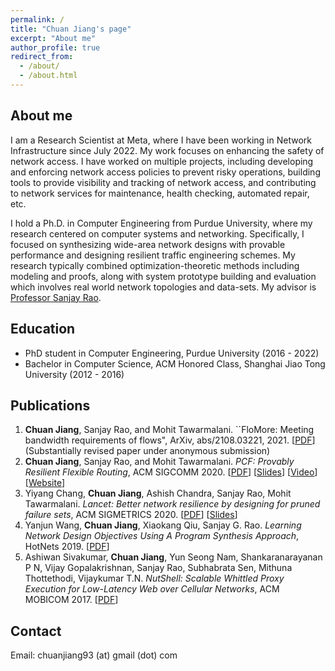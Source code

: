 ```yaml
---
permalink: /
title: "Chuan Jiang's page"
excerpt: "About me"
author_profile: true
redirect_from: 
  - /about/
  - /about.html
---
```


## About me

I am a Research Scientist at Meta, where I have been working in Network Infrastructure since July 2022. My work focuses on enhancing the safety of network access. I have worked on multiple projects, including developing and enforcing network access policies to prevent risky operations, building tools to provide visibility and tracking of network access, and contributing to network services for maintenance, health checking, automated repair, etc.

I hold a Ph.D. in Computer Engineering from Purdue University, where my research centered on computer systems and networking. Specifically, I focused on synthesizing wide-area network designs with provable performance and designing resilient traffic engineering schemes. My research typically combined optimization-theoretic methods including modeling and proofs, along with system prototype building and evaluation which involves real world network topologies and data-sets. My advisor is [Professor Sanjay Rao](https://engineering.purdue.edu/~sanjay/).

## Education

* PhD student in Computer Engineering, Purdue University (2016 - 2022) 
* Bachelor in Computer Science, ACM Honored Class, Shanghai Jiao Tong University (2012 - 2016)

## Publications

1. **Chuan Jiang**, Sanjay Rao, and Mohit Tawarmalani. ``FloMore: Meeting bandwidth requirements of flows", ArXiv, abs/2108.03221, 2021. \[[PDF](https://arxiv.org/pdf/2108.03221.pdf)\] (Substantially revised paper under anonymous submission)
2. **Chuan Jiang**, Sanjay Rao, and Mohit Tawarmalani. *PCF: Provably Resilient Flexible Routing*, ACM SIGCOMM 2020. \[[PDF](https://engineering.purdue.edu/~isl/papers/SIGCOMM2020_76_final.pdf)\] \[[Slides](https://engineering.purdue.edu/~isl/slides/PCF_slides.pdf)\] \[[Video](https://engineering.purdue.edu/~isl/videos/SIGCOMM_76_long.mp4)\] \[[Website](https://engineering.purdue.edu/~isl/pcf/index.html)\]
3. Yiyang Chang, **Chuan Jiang**, Ashish Chandra, Sanjay Rao, Mohit Tawarmalani. *Lancet: Better network resilience by designing for pruned failure sets*, ACM SIGMETRICS 2020. \[[PDF](https://engineering.purdue.edu/~isl/papers/Sigmetrics2020_Lancet.pdf)\] \[[Slides](https://engineering.purdue.edu/~isl/slides/sigmetrics2020_yiyang_v8.pdf)\] 
4. Yanjun Wang, **Chuan Jiang**, Xiaokang Qiu, Sanjay G. Rao. *Learning Network Design Objectives Using A Program Synthesis Approach*, HotNets 2019. \[[PDF](https://engineering.purdue.edu/~isl/papers/HotNets_2019_Paper.pdf)\]
5. Ashiwan Sivakumar, **Chuan Jiang**, Yun Seong Nam, Shankaranarayanan P N, Vijay Gopalakrishnan, Sanjay Rao, Subhabrata Sen, Mithuna Thottethodi, Vijaykumar T.N. *NutShell: Scalable Whittled Proxy Execution for Low-Latency Web over Cellular Networks*, ACM MOBICOM 2017. \[[PDF](https://engineering.purdue.edu/~isl/papers/com110.pdf)\]

## Contact

Email: chuanjiang93 (at) gmail (dot) com
